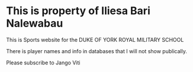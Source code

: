 # This is property of Iliesa Bari Nalewabau 

This is Sports website for the DUKE OF YORK ROYAL MILITARY SCHOOL

There is player names and info in databases that I will not show publically. 

Please subscribe to Jango Viti
